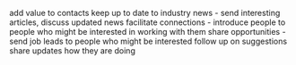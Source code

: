 add value to contacts
keep up to date to industry news - send interesting articles, discuss updated news
facilitate connections - introduce people to people who might be interested in working with them
share opportunities - send job leads to people who might be interested
follow up on suggestions
share updates
how they are doing